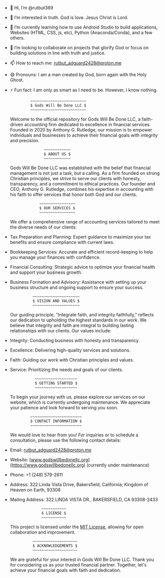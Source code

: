 - 👋 Hi, I’m @rutbut369
- 👀 I’m interested in truth. God is love. Jesus Christ is Lord.
- 🌱 I’m currently learning how to use Android Studio to build applications, Websites (HTML, CSS, js, etc), Python (Anaconda/Conda), and a few others.
- 💞️ I’m looking to collaborate on projects that glorify God or focus on building solutions in line with truth and justice.
- 📫 How to reach me: rutbut_adguard2428@proton.me
- 😄 Pronouns: I am a man created by God, born again with the Holy Ghost.
- ⚡ Fun fact: I am only as smart as I need to be. However, I know nothing.


               ~~~~~~~~~~~~~~~~~~~~~~~~~
               $ Gods Will Be Done LLC $
               ~~~~~~~~~~~~~~~~~~~~~~~~~

    Welcome to the official repository for Gods Will Be Done LLC, a faith-driven accounting firm dedicated to excellence in financial services. Founded in 2020 by Anthony G. Rutledge, our mission is to empower individuals and businesses to achieve their financial goals with integrity and precision.


                     ~~~~~~~~~~~~
                     $ ABOUT US $
                     ~~~~~~~~~~~~
 
    Gods Will Be Done LLC was established with the belief that financial management is not just a task, but a calling. As a firm founded on strong Christian principles, we strive to serve our clients with honesty, transparency, and a commitment to ethical practices. Our founder and CEO, Anthony G. Rutledge, combines his expertise in accounting with his faith to offer services that honor both God and our clients.


                   ~~~~~~~~~~~~~~~~
                   $ OUR SERVICES $
                   ~~~~~~~~~~~~~~~~

    We offer a comprehensive range of accounting services tailored to meet the diverse needs of our clients:

 - Tax Preparation and Planning: Expert guidance to maximize your tax benefits and ensure compliance with current laws.
 - Bookkeeping Services: Accurate and efficient record-keeping to help you manage your finances with confidence.
 - Financial Consulting: Strategic advice to optimize your financial health and support your business growth.
 - Business Formation and Advisory: Assistance with setting up your business structure and ongoing support to ensure your success.


                 ~~~~~~~~~~~~~~~~~~~~~
                 $ VISION AND VALUES $
                 ~~~~~~~~~~~~~~~~~~~~~

    Our guiding principle, "Integrate faith, and integrity faithfully," reflects our dedication to upholding the highest standards in our work. We believe that integrity and faith are integral to building lasting relationships with our clients. Our values include:

 - Integrity: Conducting business with honesty and transparency.
 - Excellence: Delivering high-quality services and solutions.
 - Faith: Guiding our work with Christian principles and values.
 - Service: Prioritizing the needs and goals of our clients.


                  ~~~~~~~~~~~~~~~~~~~
                  $ GETTING STARTED $
                  ~~~~~~~~~~~~~~~~~~~
 
    To begin your journey with us, please explore our services on our website, which is currently undergoing maintenance. We appreciate your patience and look forward to serving you soon.


                ~~~~~~~~~~~~~~~~~~~~~~~
                $ CONTACT INFORMATION $
                ~~~~~~~~~~~~~~~~~~~~~~~

    We would love to hear from you! For inquiries or to schedule a consultation, please use the following contact details:

 - Email: [rutbut_adguard2428@proton.me](mailto:rutbut_adguard2428@proton.me)
 - Website: [www.godswillbedonellc.org](https://www.godswillbedonellc.org) (currently under maintenance)
 - Phone: +1 (248) 579-2811
 - Address: 322 Linda Vista Drive, Bakersfield, California; Kingdom of Heaven on Earth, 93308
 - Mailing Address: 322 LINDA VISTA DR., BAKERSFIELD, CA 93308-2433


                     ~~~~~~~~~~~      
                     $ LICENSE $
                     ~~~~~~~~~~~

    This project is licensed under the [MIT License](LICENSE), allowing for open collaboration and improvement.


                 ~~~~~~~~~~~~~~~~~~~~
                 $ ACKNOWLEDGEMENTS $
                 ~~~~~~~~~~~~~~~~~~~~
 
    We are grateful for your interest in Gods Will Be Done LLC. Thank you for considering us as your trusted financial partner. Together, let's achieve your financial goals with faith and dedication.

<!---
rutbut369/rutbut369 is a ✨ special ✨ repository because its `README.md` (this file) appears on your GitHub profile.
You can click the Preview link to take a look at your changes.
--->
